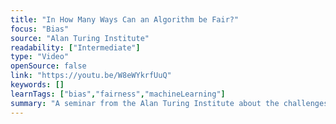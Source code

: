 ```yaml
---
title: "In How Many Ways Can an Algorithm be Fair?"
focus: "Bias"
source: "Alan Turing Institute"
readability: ["Intermediate"]
type: "Video"
openSource: false
link: "https://youtu.be/W8eWYkrfUuQ"
keywords: []
learnTags: ["bias","fairness","machineLearning"]
summary: "A seminar from the Alan Turing Institute about the challenges of implementing critical measures of fairness for technology policy and regulation. "
---
```

